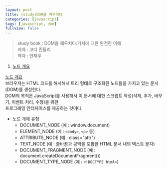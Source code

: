 ```yaml
---
layout: post
title: (study)DOM을 깨우치다
categories: [javascript]
tags: [javascript, dom]
fullview: false
---
```


> study book : DOM을 깨우치다:가치에 대한 완전한 이해  
> 저자 : 코디 린들리  
> 역자 : 안재우  

1. [노드 개요](#chapter1)  

<a href="#" name="chapter1">노드 개요</a>  
브라우저는 HTML 코드를 해서해서 트리 형태로 구조화된 노드들을 가지고 있는 문서(DOM)를 생성한다.  
DOM의 목적은 JavaScript를 사용해서 이 문서에 대한 스크립트 작성(삭제, 추가, 바꾸기, 이벤트 처리, 수정)을 위한  
프로그래밍 인터페이스를 제공하는 것이다.  

- 노드 개체 유형  
    + DOCUMENT_NODE (예 : window.document)  
    + ELEMENT_NODE (예 : `<body>`, `<p>` 등)  
    + ATTRIBUTE_NODE (예 : class="attr")  
    + TEXT_NODE (예 : 줄바꿈과 공백을 포함한 HTML 문서 내의 텍스트 문자)  
    + DOCUMENT_FRAGMENT_NODE (예 : document.createDocumentFragment())  
    + DOCUMENT_TYPE_NODE (예 : `<!DOCTYPE html>`)  

